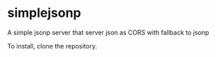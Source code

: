 simplejsonp
===========

A simple jsonp server that server json as CORS with fallback to jsonp

To install, clone the repository. 